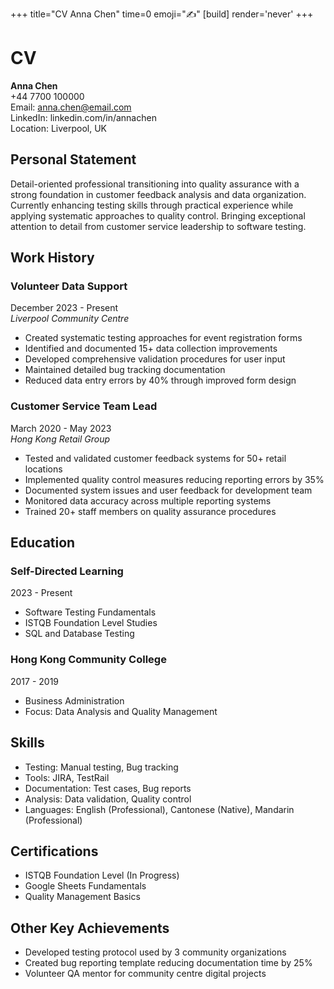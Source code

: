 +++
title="CV Anna Chen"
time=0
emoji="✍️"
[build]
render='never'
+++

# CV

**Anna Chen**  
+44 7700 100000  
Email: anna.chen@email.com  
LinkedIn: linkedin.com/in/annachen  
Location: Liverpool, UK

## Personal Statement

Detail-oriented professional transitioning into quality assurance with a strong foundation in customer feedback analysis and data organization. Currently enhancing testing skills through practical experience while applying systematic approaches to quality control. Bringing exceptional attention to detail from customer service leadership to software testing.

## Work History

### Volunteer Data Support

December 2023 - Present  
_Liverpool Community Centre_

- Created systematic testing approaches for event registration forms
- Identified and documented 15+ data collection improvements
- Developed comprehensive validation procedures for user input
- Maintained detailed bug tracking documentation
- Reduced data entry errors by 40% through improved form design

### Customer Service Team Lead

March 2020 - May 2023  
_Hong Kong Retail Group_

- Tested and validated customer feedback systems for 50+ retail locations
- Implemented quality control measures reducing reporting errors by 35%
- Documented system issues and user feedback for development team
- Monitored data accuracy across multiple reporting systems
- Trained 20+ staff members on quality assurance procedures

## Education

### Self-Directed Learning

2023 - Present

- Software Testing Fundamentals
- ISTQB Foundation Level Studies
- SQL and Database Testing

### Hong Kong Community College

2017 - 2019

- Business Administration
- Focus: Data Analysis and Quality Management

## Skills

- Testing: Manual testing, Bug tracking
- Tools: JIRA, TestRail
- Documentation: Test cases, Bug reports
- Analysis: Data validation, Quality control
- Languages: English (Professional), Cantonese (Native), Mandarin (Professional)

## Certifications

- ISTQB Foundation Level (In Progress)
- Google Sheets Fundamentals
- Quality Management Basics

## Other Key Achievements

- Developed testing protocol used by 3 community organizations
- Created bug reporting template reducing documentation time by 25%
- Volunteer QA mentor for community centre digital projects
